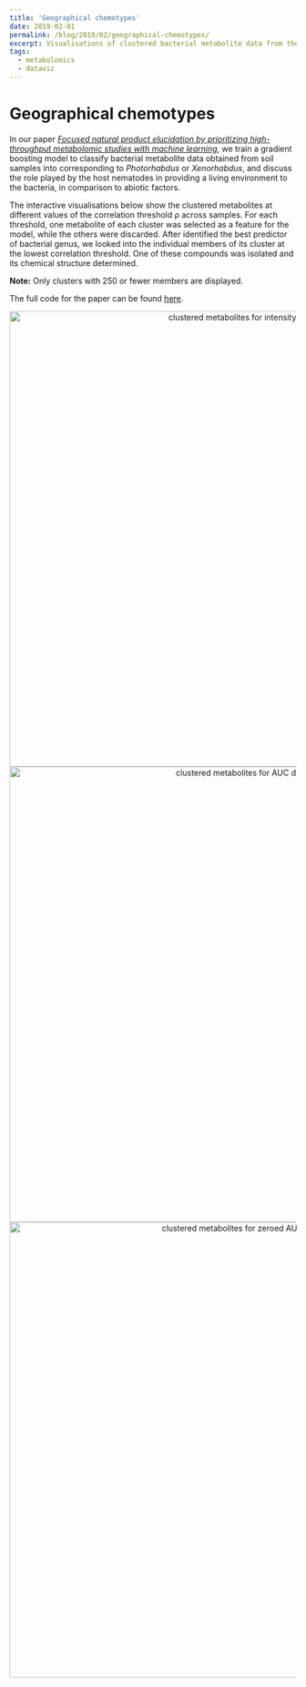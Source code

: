 ```yaml
---
title: 'Geographical chemotypes'
date: 2019-02-01
permalink: /blog/2019/02/geographical-chemotypes/
excerpt: Visualisations of clustered bacterial metabolite data from the paper [*Focused natural product elucidation by prioritizing high-throughput metabolomic studies with machine learning*](https://www.biorxiv.org/content/10.1101/535781v1).
tags:
  - metabolomics
  - dataviz
---
```


# Geographical chemotypes

In our paper [*Focused natural product elucidation by prioritizing high-throughput metabolomic studies with machine learning*](https://www.biorxiv.org/content/10.1101/535781v1), we train a gradient boosting model to classify bacterial metabolite data obtained from soil samples into corresponding to *Photorhabdus* or *Xenorhabdus*, and discuss the role played by the host nematodes in providing a living environment to the bacteria, in comparison to abiotic factors.

The interactive visualisations below show the clustered metabolites at different values of the correlation threshold &rho; across samples. For each threshold, one metabolite of each cluster was selected as a feature for the model, while the others were discarded. After identified the best predictor of bacterial genus, we looked into the individual members of its cluster at the lowest correlation threshold. One of these compounds was isolated and its chemical structure determined.

**Note:** Only clusters with 250 or fewer members are displayed.

The full code for the paper can be found [here](https://github.com/cparrarojas/geographical-chemotypes/).

<div>
    <a href="https://plot.ly/~cparrarojas/43/?share_key=CpMIBNzja1Y31bh9roOZst" target="_blank" title="plot from API (6)" style="display: block; text-align: center;"><img src="https://plot.ly/~cparrarojas/43.png?share_key=CpMIBNzja1Y31bh9roOZst" alt="clustered metabolites for intensity data" style="max-width: 100%;width: 800px;"  width="800" onerror="this.onerror=null;this.src='https://plot.ly/404.png';" /></a>
    <script data-plotly="cparrarojas:43" sharekey-plotly="CpMIBNzja1Y31bh9roOZst" src="https://plot.ly/embed.js" async></script>
</div>

<div>
    <a href="https://plot.ly/~cparrarojas/39/?share_key=VCqtbl7PSO7NwJwiSpN9W0" target="_blank" title="plot from API (4)" style="display: block; text-align: center;"><img src="https://plot.ly/~cparrarojas/39.png?share_key=VCqtbl7PSO7NwJwiSpN9W0" alt="clustered metabolites for AUC data" style="max-width: 100%;width: 800px;"  width="800" onerror="this.onerror=null;this.src='https://plot.ly/404.png';" /></a>
    <script data-plotly="cparrarojas:39" sharekey-plotly="VCqtbl7PSO7NwJwiSpN9W0" src="https://plot.ly/embed.js" async></script>
</div>

<div>
    <a href="https://plot.ly/~cparrarojas/41/?share_key=XMXq2XC1qKYfCae2nDbFNS" target="_blank" title="plot from API (5)" style="display: block; text-align: center;"><img src="https://plot.ly/~cparrarojas/41.png?share_key=XMXq2XC1qKYfCae2nDbFNS" alt="clustered metabolites for zeroed AUC data" style="max-width: 100%;width: 800px;"  width="800" onerror="this.onerror=null;this.src='https://plot.ly/404.png';" /></a>
    <script data-plotly="cparrarojas:41" sharekey-plotly="XMXq2XC1qKYfCae2nDbFNS" src="https://plot.ly/embed.js" async></script>
</div>
